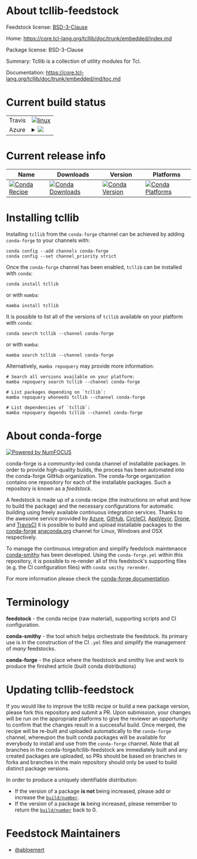 About tcllib-feedstock
======================

Feedstock license: [BSD-3-Clause](https://github.com/conda-forge/tcllib-feedstock/blob/main/LICENSE.txt)

Home: https://core.tcl-lang.org/tcllib/doc/trunk/embedded/index.md

Package license: BSD-3-Clause

Summary: Tcllib is a collection of utility modules for Tcl.

Documentation: https://core.tcl-lang.org/tcllib/doc/trunk/embedded/md/toc.md

Current build status
====================


<table><tr>
    <td>Travis</td>
    <td>
      <a href="https://app.travis-ci.com/conda-forge/tcllib-feedstock">
        <img alt="linux" src="https://img.shields.io/travis/com/conda-forge/tcllib-feedstock/main.svg?label=Linux">
      </a>
    </td>
  </tr>
    
  <tr>
    <td>Azure</td>
    <td>
      <details>
        <summary>
          <a href="https://dev.azure.com/conda-forge/feedstock-builds/_build/latest?definitionId=13721&branchName=main">
            <img src="https://dev.azure.com/conda-forge/feedstock-builds/_apis/build/status/tcllib-feedstock?branchName=main">
          </a>
        </summary>
        <table>
          <thead><tr><th>Variant</th><th>Status</th></tr></thead>
          <tbody><tr>
              <td>linux_64</td>
              <td>
                <a href="https://dev.azure.com/conda-forge/feedstock-builds/_build/latest?definitionId=13721&branchName=main">
                  <img src="https://dev.azure.com/conda-forge/feedstock-builds/_apis/build/status/tcllib-feedstock?branchName=main&jobName=linux&configuration=linux%20linux_64_" alt="variant">
                </a>
              </td>
            </tr><tr>
              <td>linux_aarch64</td>
              <td>
                <a href="https://dev.azure.com/conda-forge/feedstock-builds/_build/latest?definitionId=13721&branchName=main">
                  <img src="https://dev.azure.com/conda-forge/feedstock-builds/_apis/build/status/tcllib-feedstock?branchName=main&jobName=linux&configuration=linux%20linux_aarch64_" alt="variant">
                </a>
              </td>
            </tr><tr>
              <td>linux_ppc64le</td>
              <td>
                <a href="https://dev.azure.com/conda-forge/feedstock-builds/_build/latest?definitionId=13721&branchName=main">
                  <img src="https://dev.azure.com/conda-forge/feedstock-builds/_apis/build/status/tcllib-feedstock?branchName=main&jobName=linux&configuration=linux%20linux_ppc64le_" alt="variant">
                </a>
              </td>
            </tr><tr>
              <td>osx_64</td>
              <td>
                <a href="https://dev.azure.com/conda-forge/feedstock-builds/_build/latest?definitionId=13721&branchName=main">
                  <img src="https://dev.azure.com/conda-forge/feedstock-builds/_apis/build/status/tcllib-feedstock?branchName=main&jobName=osx&configuration=osx%20osx_64_" alt="variant">
                </a>
              </td>
            </tr><tr>
              <td>osx_arm64</td>
              <td>
                <a href="https://dev.azure.com/conda-forge/feedstock-builds/_build/latest?definitionId=13721&branchName=main">
                  <img src="https://dev.azure.com/conda-forge/feedstock-builds/_apis/build/status/tcllib-feedstock?branchName=main&jobName=osx&configuration=osx%20osx_arm64_" alt="variant">
                </a>
              </td>
            </tr><tr>
              <td>win_64</td>
              <td>
                <a href="https://dev.azure.com/conda-forge/feedstock-builds/_build/latest?definitionId=13721&branchName=main">
                  <img src="https://dev.azure.com/conda-forge/feedstock-builds/_apis/build/status/tcllib-feedstock?branchName=main&jobName=win&configuration=win%20win_64_" alt="variant">
                </a>
              </td>
            </tr>
          </tbody>
        </table>
      </details>
    </td>
  </tr>
</table>

Current release info
====================

| Name | Downloads | Version | Platforms |
| --- | --- | --- | --- |
| [![Conda Recipe](https://img.shields.io/badge/recipe-tcllib-green.svg)](https://anaconda.org/conda-forge/tcllib) | [![Conda Downloads](https://img.shields.io/conda/dn/conda-forge/tcllib.svg)](https://anaconda.org/conda-forge/tcllib) | [![Conda Version](https://img.shields.io/conda/vn/conda-forge/tcllib.svg)](https://anaconda.org/conda-forge/tcllib) | [![Conda Platforms](https://img.shields.io/conda/pn/conda-forge/tcllib.svg)](https://anaconda.org/conda-forge/tcllib) |

Installing tcllib
=================

Installing `tcllib` from the `conda-forge` channel can be achieved by adding `conda-forge` to your channels with:

```
conda config --add channels conda-forge
conda config --set channel_priority strict
```

Once the `conda-forge` channel has been enabled, `tcllib` can be installed with `conda`:

```
conda install tcllib
```

or with `mamba`:

```
mamba install tcllib
```

It is possible to list all of the versions of `tcllib` available on your platform with `conda`:

```
conda search tcllib --channel conda-forge
```

or with `mamba`:

```
mamba search tcllib --channel conda-forge
```

Alternatively, `mamba repoquery` may provide more information:

```
# Search all versions available on your platform:
mamba repoquery search tcllib --channel conda-forge

# List packages depending on `tcllib`:
mamba repoquery whoneeds tcllib --channel conda-forge

# List dependencies of `tcllib`:
mamba repoquery depends tcllib --channel conda-forge
```


About conda-forge
=================

[![Powered by
NumFOCUS](https://img.shields.io/badge/powered%20by-NumFOCUS-orange.svg?style=flat&colorA=E1523D&colorB=007D8A)](https://numfocus.org)

conda-forge is a community-led conda channel of installable packages.
In order to provide high-quality builds, the process has been automated into the
conda-forge GitHub organization. The conda-forge organization contains one repository
for each of the installable packages. Such a repository is known as a *feedstock*.

A feedstock is made up of a conda recipe (the instructions on what and how to build
the package) and the necessary configurations for automatic building using freely
available continuous integration services. Thanks to the awesome service provided by
[Azure](https://azure.microsoft.com/en-us/services/devops/), [GitHub](https://github.com/),
[CircleCI](https://circleci.com/), [AppVeyor](https://www.appveyor.com/),
[Drone](https://cloud.drone.io/welcome), and [TravisCI](https://travis-ci.com/)
it is possible to build and upload installable packages to the
[conda-forge](https://anaconda.org/conda-forge) [anaconda.org](https://anaconda.org/)
channel for Linux, Windows and OSX respectively.

To manage the continuous integration and simplify feedstock maintenance
[conda-smithy](https://github.com/conda-forge/conda-smithy) has been developed.
Using the ``conda-forge.yml`` within this repository, it is possible to re-render all of
this feedstock's supporting files (e.g. the CI configuration files) with ``conda smithy rerender``.

For more information please check the [conda-forge documentation](https://conda-forge.org/docs/).

Terminology
===========

**feedstock** - the conda recipe (raw material), supporting scripts and CI configuration.

**conda-smithy** - the tool which helps orchestrate the feedstock.
                   Its primary use is in the construction of the CI ``.yml`` files
                   and simplify the management of *many* feedstocks.

**conda-forge** - the place where the feedstock and smithy live and work to
                  produce the finished article (built conda distributions)


Updating tcllib-feedstock
=========================

If you would like to improve the tcllib recipe or build a new
package version, please fork this repository and submit a PR. Upon submission,
your changes will be run on the appropriate platforms to give the reviewer an
opportunity to confirm that the changes result in a successful build. Once
merged, the recipe will be re-built and uploaded automatically to the
`conda-forge` channel, whereupon the built conda packages will be available for
everybody to install and use from the `conda-forge` channel.
Note that all branches in the conda-forge/tcllib-feedstock are
immediately built and any created packages are uploaded, so PRs should be based
on branches in forks and branches in the main repository should only be used to
build distinct package versions.

In order to produce a uniquely identifiable distribution:
 * If the version of a package **is not** being increased, please add or increase
   the [``build/number``](https://docs.conda.io/projects/conda-build/en/latest/resources/define-metadata.html#build-number-and-string).
 * If the version of a package **is** being increased, please remember to return
   the [``build/number``](https://docs.conda.io/projects/conda-build/en/latest/resources/define-metadata.html#build-number-and-string)
   back to 0.

Feedstock Maintainers
=====================

* [@abloemert](https://github.com/abloemert/)

